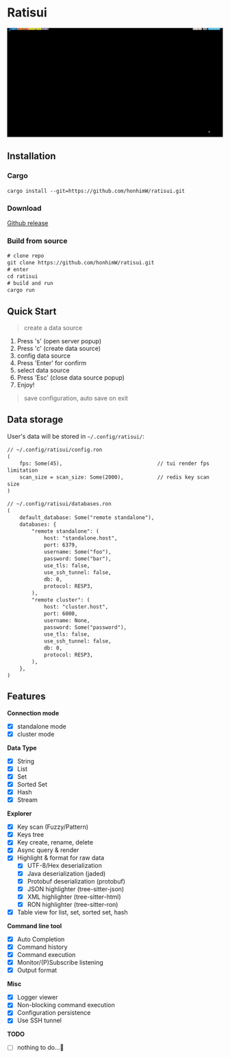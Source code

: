 # Ratisui

![gif](./assets/ratisui.gif)

## Installation

### Cargo
```shell
cargo install --git=https://github.com/honhimW/ratisui.git
```

### Download
[Github release](https://github.com/honhimW/ratisui/releases)

### Build from source
```shell
# clone repo
git clone https://github.com/honhimW/ratisui.git
# enter
cd ratisui
# build and run
cargo run
```

## Quick Start

> create a data source 

1. Press 's' (open server popup)
2. Press 'c' (create data source) 
3. config data source
4. Press 'Enter' for confirm
5. select data source
6. Press 'Esc' (close data source popup)
7. Enjoy!

> save configuration, auto save on exit

## Data storage
User's data will be stored in `~/.config/ratisui/`:

```ron
// ~/.config/ratisui/config.ron
(
    fps: Some(45),                               // tui render fps limitation
    scan_size = scan_size: Some(2000),           // redis key scan size
)
```

```ron
// ~/.config/ratisui/databases.ron
(
    default_database: Some("remote standalone"),
    databases: {
        "remote standalone": (
            host: "standalone.host",
            port: 6379,
            username: Some("foo"),
            password: Some("bar"),
            use_tls: false,
            use_ssh_tunnel: false,
            db: 0,
            protocol: RESP3,
        ),
        "remote cluster": (
            host: "cluster.host",
            port: 6000,
            username: None,
            password: Some("password"),
            use_tls: false,
            use_ssh_tunnel: false,
            db: 0,
            protocol: RESP3,
        ),
    },
)
```

## Features

**Connection mode**
- [x] standalone mode
- [x] cluster mode

**Data Type**
- [x] String
- [x] List
- [x] Set
- [x] Sorted Set
- [x] Hash
- [x] Stream

**Explorer**
- [x] Key scan (Fuzzy/Pattern)
- [x] Keys tree
- [x] Key create, rename, delete
- [x] Async query & render
- [x] Highlight & format for raw data
    - [x] UTF-8/Hex deserialization
    - [x] Java deserialization (jaded)
    - [x] Protobuf deserialization (protobuf)
    - [x] JSON highlighter (tree-sitter-json)
    - [x] XML highlighter (tree-sitter-html)
    - [x] RON highlighter (tree-sitter-ron)
- [x] Table view for list, set, sorted set, hash

**Command line tool**
- [x] Auto Completion
- [x] Command history
- [x] Command execution
- [x] Monitor/(P)Subscribe listening
- [x] Output format

**Misc**
- [x] Logger viewer
- [x] Non-blocking command execution
- [x] Configuration persistence
- [x] Use SSH tunnel

**TODO**
- [ ] nothing to do...🤔
